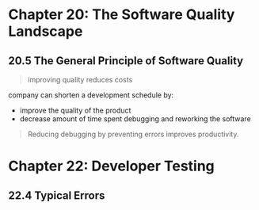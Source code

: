 # Chapter 20: The Software Quality Landscape
## 20.5 The General Principle of Software Quality
> improving quality reduces costs

company can shorten a development schedule by: 
 * improve the quality of the product
 * decrease amount of time spent debugging and reworking the software

> Reducing debugging by preventing errors improves productivity.
# Chapter 22: Developer Testing
## 22.4 Typical Errors


